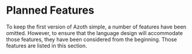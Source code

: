 # Planned Features

To keep the first version of Azoth simple, a number of features have been omitted. However, to ensure that the language design will accommodate those features, they have been considered from the beginning. Those features are listed in this section.
